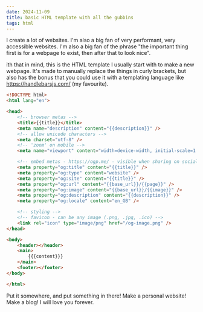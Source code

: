 ```yaml
---
date: 2024-11-09
title: basic HTML template with all the gubbins
tags: html
---
```

I create a lot of websites. I'm also a big fan of very performant, very accessible websites. I'm also a big fan of the phrase "the important thing first is for a webpage to exist, then after that to look nice".

ith that in mind, this is the HTML template I usually start with to make a new webpage. It's made to manually replace the things in curly brackets, but also has the bonus that you could use it with a templating language like <https://handlebarsjs.com/> (my favourite).

```html
<!DOCTYPE html>
<html lang="en">

<head>
    <!-- browser metas -->
    <title>{{title}}</title>
    <meta name="description" content="{{description}}" />
    <!-- allow unicode characters -->
    <meta charset="utf-8" />
    <!-- 'zoom' on mobile -->
    <meta name="viewport" content="width=device-width, initial-scale=1.0" />

    <!-- embed metas - https://ogp.me/ - visible when sharing on social media -->
    <meta property="og:title" content="{{title}}" />
    <meta property="og:type" content="website" />
    <meta property="og:site" content="{{title}}" />
    <meta property="og:url" content="{{base_url}}/{{page}}" />
    <meta property="og:image" content="{{base_url}}/{{image}}" />
    <meta property="og:description" content="{{description}}" />
    <meta property="og:locale" content="en_GB" />

    <!-- styling -->
    <!-- favicon - can be any image (.png, .jpg, .ico) -->
    <link rel="icon" type="image/png" href="/og-image.png" />
</head>

<body>
    <header></header>
    <main>
        {{{content}}}
    </main>
    <footer></footer>
</body>

</html>
```

Put it somewhere, and put something in there! Make a personal website! Make a blog! I will love you forever.
